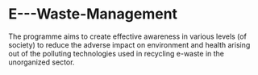 # E---Waste-Management
The programme aims to create effective awareness in various levels (of society) to reduce the adverse impact on environment and health arising out of the polluting technologies used in recycling e-waste in the unorganized sector.

